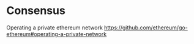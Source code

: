 # Consensus

Operating a private ethereum network
https://github.com/ethereum/go-ethereum#operating-a-private-network
